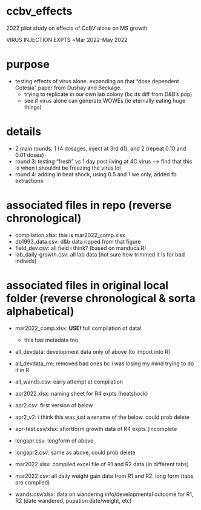 # ccbv_effects
2022 pilot study on effects of CcBV alone on MS growth

VIRUS INJECTION EXPTS 
~Mar 2022-May 2022


# purpose

* testing effects of virus alone. expanding on that “dose dependent Cotesia” paper from Dushay and Beckage.
  * trying to replicate in our own lab colony (bc its diff from D&B’s pop)
  * see if virus alone can generate WOWEs (ie eternally eating huge things)


# details

* 2 main rounds: 1 (4 dosages, inject at 3rd d1), and 2 (repeat 0.10 and 0.01 doses)
* round 3: testing “fresh” vs 1 day post living at 4C virus —> find that this is when i shouldnt be freezing the virus lol
* round 4: adding in heat shock, using 0.5 and 1 we only, added fb extractions


# associated files in repo (reverse chronological)

* compilation.xlsx: this is mar2022_comp.xlsx
* db1993_data.csv: d&b data ripped from that figure
* field_dev.csv: all field i think? (based on manduca.R)
* lab_daily-growth.csv: all lab data (not sure how trimmed it is for bad individs)

# associated files in original local folder (reverse chronological & sorta alphabetical)

* mar2022_comp.xlsx: **USE!** full compilation of data!
  * this has metadata too

* all_devdata: development data only of above (to import into R)
* all_devdata_rm: removed bad ones bc i was losing my mind trying to do it in R

* all_wands.csv: early attempt at compilation

* apr2022.xlsx: naming sheet for R4 expts (heatshock)

* apr2.csv: first version of below
* apr2_v2: i think this was just a rename of the below. could prob delete
* apr-test.csv/xlsx: shortform growth data of R4 expts (incomplete

* longapr.csv: longform of above
* longapr2.csv: same as above, could prob delete


* mar2022.xlsx: compiled excel file of R1 and R2 data (in different tabs)

* mar2022.csv: all daily weight gain data from R1 and R2. long form (tabs are compiled)

* wands.csv/xlsx: data on wandering info/developmental outcome for R1, R2 (date wandered, pupation date/weight, etc)
